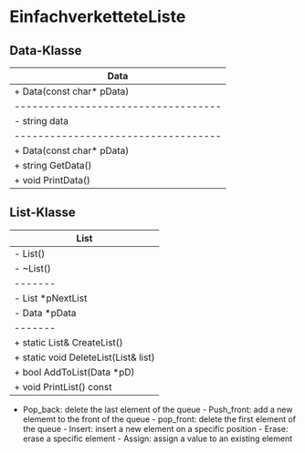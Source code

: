 # EinfachverketteteListe

## Data-Klasse

| Data  |
|-------|
| + Data(const char* pData) |
|-----------------------------------|
| - string data |
|-----------------------------------|
| + Data(const char* pData) |
| + string GetData() |
| + void PrintData() |

## List-Klasse

| List |
|-------|
| - List() |
| - ~List() |
|-------|
| - List *pNextList |
| - Data *pData |
|-------|
| + static List& CreateList() |
| + static void DeleteList(List& list) |
| + bool AddToList(Data *pD) |
| + void PrintList() const |

- Pop_back: delete the last element of the queue - Push_front: add a new elememt to the front of the queue - pop_front: delete the first element of the queue - Insert: insert a new element on a specific position - Erase: erase a specific element - Assign: assign a value to an existing element 